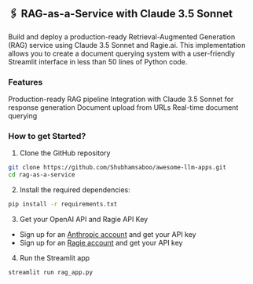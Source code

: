 ## 🖇️ RAG-as-a-Service with Claude 3.5 Sonnet
Build and deploy a production-ready Retrieval-Augmented Generation (RAG) service using Claude 3.5 Sonnet and Ragie.ai. This implementation allows you to create a document querying system with a user-friendly Streamlit interface in less than 50 lines of Python code.

### Features

Production-ready RAG pipeline
Integration with Claude 3.5 Sonnet for response generation
Document upload from URLs
Real-time document querying

### How to get Started?

1. Clone the GitHub repository
```bash
git clone https://github.com/Shubhamsaboo/awesome-llm-apps.git
cd rag-as-a-service
```

2. Install the required dependencies:

```bash
pip install -r requirements.txt
```

3. Get your OpenAI API and Ragie API Key

- Sign up for an [Anthropic account](https://console.anthropic.com/) and get your API key
- Sign up for an [Ragie account](https://www.ragie.ai/) and get your API key

4. Run the Streamlit app
```bash
streamlit run rag_app.py
```